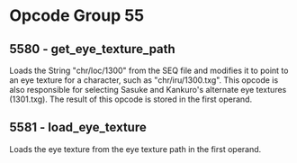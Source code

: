 # Opcode Group 55

## 5580 - get_eye_texture_path

Loads the String "chr/loc/1300" from the SEQ file and modifies it to point to an eye texture for a character, such as "chr/iru/1300.txg".
This opcode is also responsible for selecting Sasuke and Kankuro's alternate eye textures (1301.txg). The result of this opcode is stored
in the first operand.

## 5581 - load_eye_texture

Loads the eye texture from the eye texture path in the first operand.
